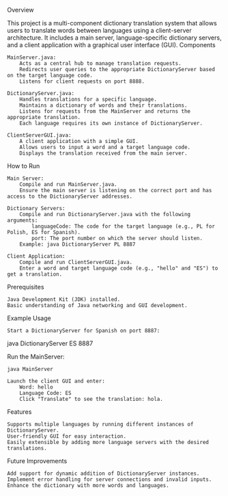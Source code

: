 Overview

This project is a multi-component dictionary translation system that allows users to translate words between languages using a client-server architecture. It includes a main server, language-specific dictionary servers, and a client application with a graphical user interface (GUI).
Components

    MainServer.java:
        Acts as a central hub to manage translation requests.
        Redirects user queries to the appropriate DictionaryServer based on the target language code.
        Listens for client requests on port 8888.

    DictionaryServer.java:
        Handles translations for a specific language.
        Maintains a dictionary of words and their translations.
        Listens for requests from the MainServer and returns the appropriate translation.
        Each language requires its own instance of DictionaryServer.

    ClientServerGUI.java:
        A client application with a simple GUI.
        Allows users to input a word and a target language code.
        Displays the translation received from the main server.

How to Run

    Main Server:
        Compile and run MainServer.java.
        Ensure the main server is listening on the correct port and has access to the DictionaryServer addresses.

    Dictionary Servers:
        Compile and run DictionaryServer.java with the following arguments:
            languageCode: The code for the target language (e.g., PL for Polish, ES for Spanish).
            port: The port number on which the server should listen.
        Example: java DictionaryServer PL 8887

    Client Application:
        Compile and run ClientServerGUI.java.
        Enter a word and target language code (e.g., "hello" and "ES") to get a translation.

Prerequisites

    Java Development Kit (JDK) installed.
    Basic understanding of Java networking and GUI development.

Example Usage

    Start a DictionaryServer for Spanish on port 8887:

java DictionaryServer ES 8887

Run the MainServer:

    java MainServer

    Launch the client GUI and enter:
        Word: hello
        Language Code: ES
        Click "Translate" to see the translation: hola.

Features

    Supports multiple languages by running different instances of DictionaryServer.
    User-friendly GUI for easy interaction.
    Easily extensible by adding more language servers with the desired translations.

Future Improvements

    Add support for dynamic addition of DictionaryServer instances.
    Implement error handling for server connections and invalid inputs.
    Enhance the dictionary with more words and languages.
  
